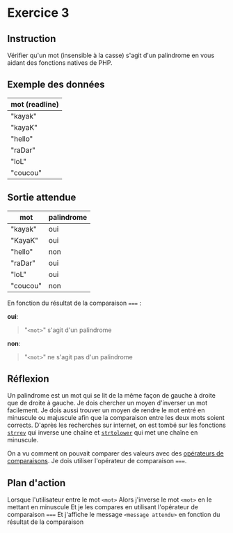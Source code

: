 # Exercice 3

## Instruction

Vérifier qu'un mot (insensible à la casse) s'agit d'un palindrome en vous aidant
des fonctions natives de PHP.

## Exemple des données

| mot (readline) |
| -------------- |
| "kayak"        |
| "kayaK"        |
| "hello"        |
| "raDar"        |
| "loL"          |
| "coucou"       |

## Sortie attendue

| mot      | palindrome |
| -------- | ---------- |
| "kayak"  | oui        |
| "KayaK"  | oui        |
| "hello"  | non        |
| "raDar"  | oui        |
| "loL"    | oui        |
| "coucou" | non        |

En fonction du résultat de la comparaison `===` :

**oui**:

> "`<mot>`" s'agit d'un palindrome

**non**:

> "`<mot>`" ne s'agit pas d'un palindrome

## Réflexion

Un palindrome est un mot qui se lit de la même façon de gauche à droite que de
droite à gauche. Je dois chercher un moyen d'inverser un mot facilement. Je dois
aussi trouver un moyen de rendre le mot entré en minuscule ou majuscule afin que
la comparaison entre les deux mots soient corrects. D'après les recherches sur
internet, on est tombé sur les fonctions
[`strrev`](https://www.php.net/manual/fr/function.strrev.php) qui inverse une
chaîne et [`strtolower`](https://www.php.net/manual/fr/function.strtolower.php)
qui met une chaîne en minuscule.

On a vu comment on pouvait comparer des valeurs avec des [opérateurs de comparaisons](https://www.php.net/manual/fr/language.operators.comparison.php).
Je dois utiliser l'opérateur de comparaison `===`.

## Plan d'action

Lorsque l'utilisateur entre le mot `<mot>`
Alors j'inverse le mot `<mot>` en le mettant en minuscule
Et je les compares en utilisant l'opérateur de comparaison `===`
Et j'affiche le message `<message attendu>` en fonction du résultat de la comparaison
